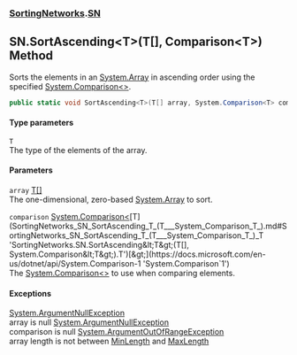 ### [SortingNetworks](SortingNetworks.md 'SortingNetworks').[SN](SortingNetworks_SN.md 'SortingNetworks.SN')
## SN.SortAscending&lt;T&gt;(T[], Comparison&lt;T&gt;) Method
Sorts the elements in an [System.Array](https://docs.microsoft.com/en-us/dotnet/api/System.Array 'System.Array') in ascending order using the specified [System.Comparison&lt;&gt;](https://docs.microsoft.com/en-us/dotnet/api/System.Comparison-1 'System.Comparison`1').  
```csharp
public static void SortAscending<T>(T[] array, System.Comparison<T> comparison);
```
#### Type parameters
<a name='SortingNetworks_SN_SortAscending_T_(T___System_Comparison_T_)_T'></a>
`T`  
The type of the elements of the array.
  
#### Parameters
<a name='SortingNetworks_SN_SortAscending_T_(T___System_Comparison_T_)_array'></a>
`array` [T](SortingNetworks_SN_SortAscending_T_(T___System_Comparison_T_).md#SortingNetworks_SN_SortAscending_T_(T___System_Comparison_T_)_T 'SortingNetworks.SN.SortAscending&lt;T&gt;(T[], System.Comparison&lt;T&gt;).T')[[]](https://docs.microsoft.com/en-us/dotnet/api/System.Array 'System.Array')  
The one-dimensional, zero-based [System.Array](https://docs.microsoft.com/en-us/dotnet/api/System.Array 'System.Array') to sort.
  
<a name='SortingNetworks_SN_SortAscending_T_(T___System_Comparison_T_)_comparison'></a>
`comparison` [System.Comparison&lt;](https://docs.microsoft.com/en-us/dotnet/api/System.Comparison-1 'System.Comparison`1')[T](SortingNetworks_SN_SortAscending_T_(T___System_Comparison_T_).md#SortingNetworks_SN_SortAscending_T_(T___System_Comparison_T_)_T 'SortingNetworks.SN.SortAscending&lt;T&gt;(T[], System.Comparison&lt;T&gt;).T')[&gt;](https://docs.microsoft.com/en-us/dotnet/api/System.Comparison-1 'System.Comparison`1')  
The [System.Comparison&lt;&gt;](https://docs.microsoft.com/en-us/dotnet/api/System.Comparison-1 'System.Comparison`1') to use when comparing elements.
  
#### Exceptions
[System.ArgumentNullException](https://docs.microsoft.com/en-us/dotnet/api/System.ArgumentNullException 'System.ArgumentNullException')  
array is null
[System.ArgumentNullException](https://docs.microsoft.com/en-us/dotnet/api/System.ArgumentNullException 'System.ArgumentNullException')  
comparison is null
[System.ArgumentOutOfRangeException](https://docs.microsoft.com/en-us/dotnet/api/System.ArgumentOutOfRangeException 'System.ArgumentOutOfRangeException')  
array length is not between [MinLength](SortingNetworks_SN_MinLength.md 'SortingNetworks.SN.MinLength') and [MaxLength](SortingNetworks_SN_MaxLength.md 'SortingNetworks.SN.MaxLength')
